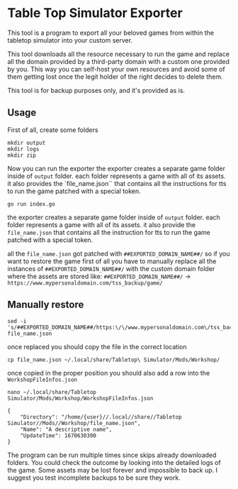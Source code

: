 # Table Top Simulator Exporter

This tool is a program to export all your beloved games from within the tabletop simulator into your custom server.

This tool downloads all the resource necessary to run the game and replace all the domain provided by a third-party domain with a custom one provided by you.
This way you can self-host your own resources and avoid some of them getting lost once the legit holder of the right decides to delete them.

This tool is for backup purposes only, and it's provided as is.

## Usage
First of all, create some folders

```
mkdir output
mkdir logs
mkdir zip
```

Now you can run the exporter
the exporter creates a separate game folder inside of `output` folder.
each folder represents a game with all of its assets.
it also provides the `file_name.json`` that contains all the instructions for tts to run the game patched with a special token.

```
go run index.go
```

the exporter creates a separate game folder inside of `output` folder.
each folder represents a game with all of its assets.
it also provide the `file_name.json` that contains all the instruction for tts to run the game patched with a special token.

all the `file_name.json` got patched with `##EXPORTED_DOMAIN_NAME##/` so if you want to restore the game first of all you have to manually replace 
all the instances of `##EXPORTED_DOMAIN_NAME##/` with the custom domain folder where the assets are stored like:
`##EXPORTED_DOMAIN_NAME##/` -> `https://www.mypersonaldomain.com/tss_backup/game/`

## Manually restore

```
sed -i 's/##EXPORTED_DOMAIN_NAME##/https:\/\/www.mypersonaldomain.com\/tss_backup\/game/g' file_name.json
```

once replaced you should copy the file in the correct location

```
cp file_name.json ~/.local/share/Tabletop\ Simulator/Mods/Workshop/
```

once copied in the proper position you should also add a row into the `WorkshopFileInfos.json`

```
nano ~/.local/share/Tabletop Simulator/Mods/Workshop/WorkshopFileInfos.json
```

```
{
    "Directory": "/home/{user}//.local//share//Tabletop Simulator//Mods//Workshop/file_name.json",
    "Name": "A descriptive name",
    "UpdateTime": 1670630300
}
```

The program can be run multiple times since skips already downloaded folders.
You could check the outcome by looking into the detailed logs of the game.
Some assets may be lost forever and impossible to back up.
I suggest you test incomplete backups to be sure they work.

